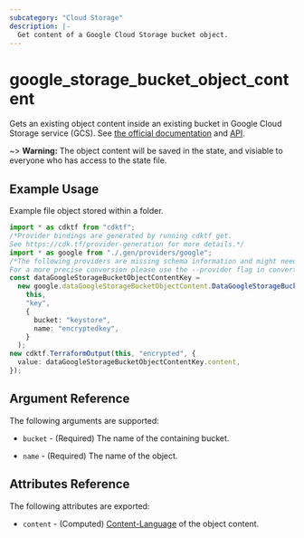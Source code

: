 ```yaml
---
subcategory: "Cloud Storage"
description: |-
  Get content of a Google Cloud Storage bucket object.
---
```


# google\_storage\_bucket\_object\_content

Gets an existing object content inside an existing bucket in Google Cloud Storage service (GCS).
See [the official documentation](https://cloud.google.com/storage/docs/key-terms#objects)
and
[API](https://cloud.google.com/storage/docs/json_api/v1/objects).

\~> **Warning:** The object content will be saved in the state, and visiable to everyone who has access to the state file.

## Example Usage

Example file object  stored within a folder.

```typescript
import * as cdktf from "cdktf";
/*Provider bindings are generated by running cdktf get.
See https://cdk.tf/provider-generation for more details.*/
import * as google from "./.gen/providers/google";
/*The following providers are missing schema information and might need manual adjustments to synthesize correctly: google.
For a more precise conversion please use the --provider flag in convert.*/
const dataGoogleStorageBucketObjectContentKey =
  new google.dataGoogleStorageBucketObjectContent.DataGoogleStorageBucketObjectContent(
    this,
    "key",
    {
      bucket: "keystore",
      name: "encryptedkey",
    }
  );
new cdktf.TerraformOutput(this, "encrypted", {
  value: dataGoogleStorageBucketObjectContentKey.content,
});

```

## Argument Reference

The following arguments are supported:

*   `bucket` - (Required) The name of the containing bucket.

*   `name` - (Required) The name of the object.

## Attributes Reference

The following attributes are exported:

* `content` - (Computed) [Content-Language](https://tools.ietf.org/html/rfc7231#section-3.1.3.2) of the object content.
